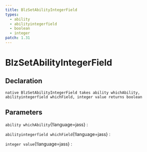 ```yaml
---
title: BlzSetAbilityIntegerField
types:
  - ability
  - abilityintegerfield
  - boolean
  - integer
patch: 1.31
---
```


# BlzSetAbilityIntegerField

## Declaration

```jass
native BlzSetAbilityIntegerField takes ability whichAbility, abilityintegerfield whichField, integer value returns boolean
```

## Parameters
`ability whichAbility`{!language=jass}
: 

`abilityintegerfield whichField`{!language=jass}
: 

`integer value`{!language=jass}
: 
